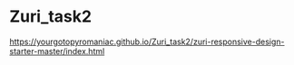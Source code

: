 # Zuri_task2

https://yourgotopyromaniac.github.io/Zuri_task2/zuri-responsive-design-starter-master/index.html

